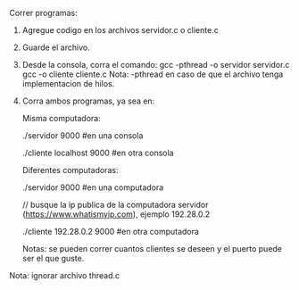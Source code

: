 Correr programas:
1. Agregue codigo en los archivos servidor.c o cliente.c
2. Guarde el archivo.
3. Desde la consola, corra el comando:
    gcc -pthread -o servidor servidor.c
    gcc -o cliente cliente.c
   Nota: -pthread en caso de que el archivo tenga implementacion de hilos.
4. Corra ambos programas, ya sea en:

   Misma computadora:

     ./servidor 9000 #en una consola

     ./cliente localhost 9000 #en otra consola

   Diferentes computadoras:

     ./servidor 9000 #en una computadora

     // busque la ip publica de la computadora servidor (https://www.whatismyip.com), ejemplo 192.28.0.2

     ./cliente 192.28.0.2 9000 #en otra computadora

   Notas: se pueden correr cuantos clientes se deseen y el puerto puede ser el que guste.

Nota: ignorar archivo thread.c

